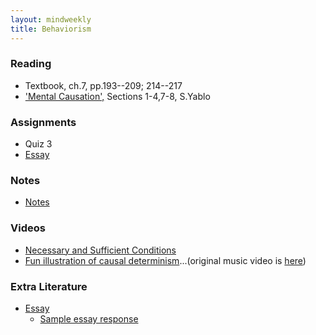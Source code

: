 ```yaml
---
layout: mindweekly
title: Behaviorism
---
```


### Reading
+ Textbook, ch.7, pp.193--209; 214--217
+ ['Mental Causation',](/mind/causation/Yablo.pdf) Sections 1-4,7-8, S.Yablo

### Assignments
+ Quiz 3
+ [Essay](Essay)

### Notes
+ [Notes](notes)

### Videos
+ [Necessary and Sufficient Conditions](https://www.youtube.com/watch?v=5LqNm9d2__I)
+ [Fun illustration of causal determinism](https://vimeo.com/114396910)...(original music video is [here](https://www.youtube.com/watch?v=qybUFnY7Y8w))

### Extra Literature
+ [Essay](/mind/causation/essay)
	+ [Sample essay response](/mind/causation/sample.pdf)